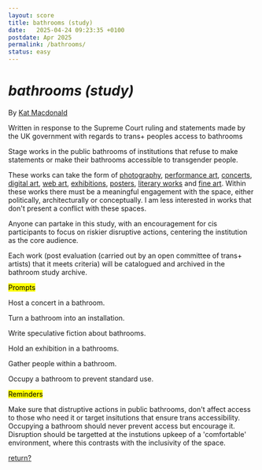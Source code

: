 ```yaml
---
layout: score
title: bathrooms (study)
date:   2025-04-24 09:23:35 +0100
postdate: Apr 2025
permalink: /bathrooms/
status: easy
---
```


<h1><i>bathrooms (study)</i></h1>

By [Kat Macdonald][kat]

Written in response to the Supreme Court ruling and statements made by the UK government with regards to trans+ peoples access to bathrooms

Stage works in the public bathrooms of institutions that refuse to make statements or make their bathrooms accessible to transgender people.

These works can take the form of <u>photography</u>, <u>performance art</u>, <u>concerts</u>, <u>digital art</u>, <u>web art</u>, <u>exhibitions</u>, <u>posters</u>, <u>literary works</u> and <u>fine art</u>. Within these works there must be a meaningful engagement with the space, either politically, architecturally or conceptually. I am less interested in works that don't present a conflict with these spaces. 

Anyone can partake in this study, with an encouragement for cis participants to focus on riskier disruptive actions, centering the institution as the core audience.

Each work (post evaluation (carried out by an open committee of trans+ artists) that it meets criteria) will be catalogued and archived in the bathroom study archive.

<mark>Prompts</mark>

Host a concert in a bathroom.

Turn a bathroom into an installation.

Write speculative fiction about bathrooms.

Hold an exhibition in a bathrooms.

Gather people within a bathroom.

Occupy a bathroom to prevent standard use.

<mark>Reminders</mark>

Make sure that distruptive actions in public bathrooms, don't affect access to those who need it or target insitutions that ensure trans accessibility. Occupying a bathroom should never prevent access but encourage it. Disruption should be targetted at the instutions upkeep of a 'comfortable' environment, where this contrasts with the inclusivity of the space.

<a href="/scores/">return?</a>

[kat]:https://otherkat.com
[lclo]:https://lclo.otherkat.com
[free]: https://freesound.org